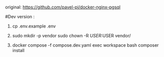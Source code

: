 original:
https://github.com/pavel-pj/docker-nginx-pgsql

#Dev version :

1. cp .env.example .env

2. sudo mkdir -p vendor
   sudo chown -R $USER:$USER vendor/

3. docker compose -f compose.dev.yaml exec workspace bash
          composer install

      